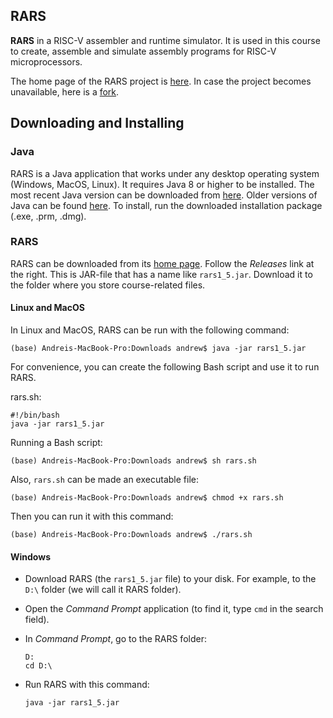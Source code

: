 RARS
---

__RARS__ in a RISC-V assembler and runtime simulator. It is used in this course
to create, assemble and simulate assembly programs for RISC-V microprocessors.

The home page of the RARS project is [here](https://github.com/TheThirdOne/rars).
In case the project becomes unavailable, here is a [fork](https://github.com/andrewt0301/rars).

## Downloading and Installing

### Java 

RARS is a Java application that works under any desktop operating system (Windows, MacOS, Linux).
It requires Java 8 or higher to be installed. The most recent Java version can be downloaded
from [here](https://www.oracle.com/java/technologies/javase-downloads.html).
Older versions of Java can be found [here](
https://www.oracle.com/java/technologies/oracle-java-archive-downloads.html).
To install, run the downloaded installation package (.exe, .prm, .dmg).

### RARS

RARS can be downloaded from its [home page](https://github.com/TheThirdOne/rars).
Follow the _Releases_ link at the right.
This is JAR-file that has a name like `rars1_5.jar`.
Download it to the folder where you store course-related files.

#### Linux and MacOS

In Linux and MacOS, RARS can be run with the following command:

    (base) Andreis-MacBook-Pro:Downloads andrew$ java -jar rars1_5.jar 

For convenience, you can create the following Bash script and use it to run RARS.

rars.sh:

    #!/bin/bash
    java -jar rars1_5.jar 

Running a Bash script:

    (base) Andreis-MacBook-Pro:Downloads andrew$ sh rars.sh 

Also, `rars.sh` can be made an executable file:

    (base) Andreis-MacBook-Pro:Downloads andrew$ chmod +x rars.sh

Then you can run it with this command:

    (base) Andreis-MacBook-Pro:Downloads andrew$ ./rars.sh

#### Windows

* Download RARS (the `rars1_5.jar` file) to your disk. For example, to the `D:\` folder (we will call it RARS folder).
* Open the _Command Prompt_ application (to find it, type `cmd` in the search field).
* In _Command Prompt_, go to the RARS folder:
    
      D:
      cd D:\

* Run RARS with this command:

      java -jar rars1_5.jar
